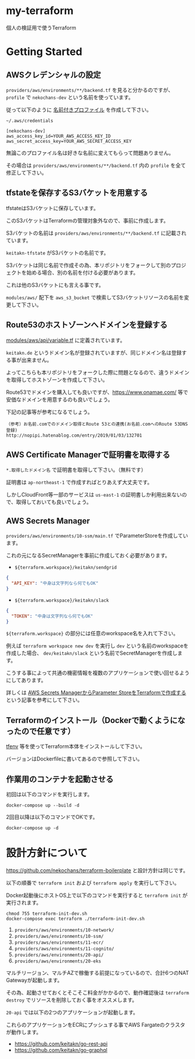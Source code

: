 # my-terraform
個人の検証用で使うTerraform

# Getting Started

## AWSクレデンシャルの設定

`providers/aws/environments/**/backend.tf` を見ると分かるのですが、 `profile` で `nekochans-dev` という名前を使っています。

従って以下のように [名前付きプロファイル](https://docs.aws.amazon.com/ja_jp/cli/latest/userguide/cli-configure-profiles.html) を作成して下さい。

`~/.aws/credentials`

```
[nekochans-dev]
aws_access_key_id=YOUR_AWS_ACCESS_KEY_ID
aws_secret_access_key=YOUR_AWS_SECRET_ACCESS_KEY
```

無論このプロファイル名は好きな名前に変えてもらって問題ありません。

その場合は `providers/aws/environments/**/backend.tf` 内の `profile` を全て修正して下さい。

## tfstateを保存するS3バケットを用意する

tfstateはS3バケットに保存しています。

このS3バケットはTerraformの管理対象外なので、事前に作成します。

S3バケットの名前は `providers/aws/environments/**/backend.tf` に記載されています。

`keitakn-tfstate` がS3バケットの名前です。

S3バケットは同じ名前で作成その為、本リポジトリをフォークして別のプロジェクトを始める場合、別の名前を付ける必要があります。

これは他のS3バケットにも言える事です。

`modules/aws/` 配下を `aws_s3_bucket` で検索してS3バケットリソースの名前を変更して下さい。

## Route53のホストゾーンへドメインを登録する

[modules/aws/api/variable.tf](https://github.com/keitakn/my-terraform/blob/7217f5879d99baffbcaeaabc0f07b99a53e56f63/modules/aws/api/variable.tf#L48) に定義されています。

`keitakn.de` というドメイン名が登録されていますが、同じドメイン名は登録する事が出来ません。

よってこちらも本リポジトリをフォークした際に問題となるので、違うドメインを取得してホストゾーンを作成して下さい。

Route53でドメインを購入しても良いですが、https://www.onamae.com/ 等で安価なドメインを用意するのも良いでしょう。

下記の記事等が参考になるでしょう。

```
（参考）お名前.comでのドメイン取得とRoute 53との連携(お名前.comへのRoute 53DNS登録)
http://nopipi.hatenablog.com/entry/2019/01/03/132701
```

## AWS Certificate Managerで証明書を取得する

`*.取得したドメイン名` で証明書を取得して下さい。（無料です）

証明書は `ap-northeast-1` で作成すればとりあえず大丈夫です。

しかしCloudFront等一部のサービスは `us-east-1` の証明書しか利用出来ないので、取得しておいても良いでしょう。

## AWS Secrets Manager

`providers/aws/environments/10-ssm/main.tf` でParameterStoreを作成しています。

これの元になるSecretManagerを事前に作成しておく必要があります。

- `${terraform.workspace}/keitakn/sendgrid`

```json
{
  "API_KEY": "中身は文字列なら何でもOK"
}
```

- `${terraform.workspace}/keitakn/slack`

```json
{
  "TOKEN": "中身は文字列なら何でもOK"
}
```

`${terraform.workspace}` の部分には任意のworkspace名を入れて下さい。

例えば `terraform workspace new dev` を実行し `dev` という名前のworkspaceを作成した場合、 `dev/keitakn/slack` という名前でSecretManagerを作成します。

こうする事によって共通の機密情報を複数のアプリケーションで使い回せるようにしてあります。

詳しくは [AWS Secrets ManagerからParameter StoreをTerraformで作成する](https://qiita.com/keitakn/items/55da7f9f3c3659cfc804) という記事を参考にして下さい。

## Terraformのインストール（Dockerで動くようになったので任意です）

[tfenv](https://github.com/tfutils/tfenv) 等を使ってTerraform本体をインストールして下さい。

バージョンはDockerfileに書いてあるので参照して下さい。

## 作業用のコンテナを起動させる

初回は以下のコマンドを実行します。

`docker-compose up --build -d`

2回目以降は以下のコマンドでOKです。

`docker-compose up -d`

# 設計方針について

https://github.com/nekochans/terraform-boilerplate と設計方針は同じです。

以下の順番で `terraform init` および `terraform apply` を実行して下さい。

Docker起動後にホストOS上で以下のコマンドを実行すると `terraform init` が実行されます。

```
chmod 755 terraform-init-dev.sh
docker-compose exec terraform ./terraform-init-dev.sh
```

1. `providers/aws/environments/10-network/`
1. `providers/aws/environments/10-ssm/`
1. `providers/aws/environments/11-ecr/`
1. `providers/aws/environments/11-cognito/`
1. `providers/aws/environments/20-api/`
1. `providers/aws/environments/20-eks`

マルチリージョン、マルチAZで稼働する前提になっているので、合計6つのNAT Gatewayが起動します。

その為、起動させておくとそこそこ料金がかかるので、動作確認後は `terraform destroy` でリソースを削除しておく事をオススメします。

`20-api` では以下の2つのアプリケーションが起動します。

これらのアプリケーションをECRにプッシュする事でAWS Fargateのクラスタが動作します。

- https://github.com/keitakn/go-rest-api
- https://github.com/keitakn/go-graphql
